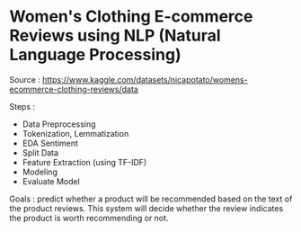# Women's Clothing E-commerce Reviews using NLP (Natural Language Processing)
Source : https://www.kaggle.com/datasets/nicapotato/womens-ecommerce-clothing-reviews/data

Steps :
- Data Preprocessing
- Tokenization, Lemmatization
- EDA Sentiment
- Split Data
- Feature Extraction (using TF-IDF)
- Modeling
- Evaluate Model

Goals : predict whether a product will be recommended based on the text of the product reviews. This system will decide whether the review indicates the product is worth recommending or not.
